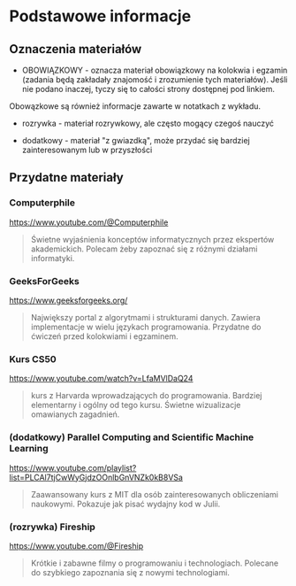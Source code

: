 # Podstawowe informacje

## Oznaczenia materiałów

- OBOWIĄZKOWY - oznacza materiał obowiązkowy na kolokwia i egzamin (zadania będą zakładały znajomość i zrozumienie tych materiałów). Jeśli nie podano inaczej, tyczy się to całości strony dostępnej pod linkiem.

Obowązkowe są również informacje zawarte w notatkach z wykładu.

- rozrywka - materiał rozrywkowy, ale często mogący czegoś nauczyć

- dodatkowy - materiał "z gwiazdką", może przydać się bardziej zainteresowanym lub w przyszłości

## Przydatne materiały

### Computerphile
https://www.youtube.com/@Computerphile
> Świetne wyjaśnienia konceptów informatycznych przez ekspertów akademickich.
> Polecam żeby zapoznać się z różnymi działami informatyki.

### GeeksForGeeks
https://www.geeksforgeeks.org/
> Największy portal z algorytmami i strukturami danych.
> Zawiera implementacje w wielu językach programowania.
> Przydatne do ćwiczeń przed kolokwiami i egzaminem.

### Kurs CS50
https://www.youtube.com/watch?v=LfaMVlDaQ24
> kurs z Harvarda wprowadzających do programowania.
> Bardziej elementarny i ogólny od tego kursu.
> Świetne wizualizacje omawianych zagadnień.

### (dodatkowy) Parallel Computing and Scientific Machine Learning
https://www.youtube.com/playlist?list=PLCAl7tjCwWyGjdzOOnlbGnVNZk0kB8VSa
> Zaawansowany kurs z MIT dla osób zainteresowanych obliczeniami naukowymi.
> Pokazuje jak pisać wydajny kod w Julii.

### (rozrywka) Fireship
https://www.youtube.com/@Fireship
> Krótkie i zabawne filmy o programowaniu i technologiach.
> Polecane do szybkiego zapoznania się z nowymi technologiami.